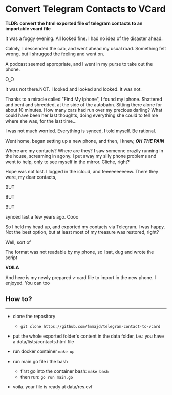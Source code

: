 # Convert Telegram Contacts to VCard

**TLDR: convert the html exported file of telegram contacts to an importable vcard file**

It was a foggy evening. All looked fine. I had no idea of the disaster ahead.

Calmly, I descended the cab, and went ahead my usual road.
Something felt wrong, but I shrugged the feeling and went on.

A podcast seemed appropriate, and I went in my purse to take out the phone.

O_O

It was not there.NOT. I looked and looked and looked. It was not.

Thanks to a miracle called "Find My Iphone", I found my iphone.
Shattered and bent and shredded, at the side of the autobahn.
Sitting there alone for about 10 minutes.
How many cars had run over my precious darling?
What could have been her last thoughts, doing everything she could to tell me where she was,
for the last time...


I was not much worried. Everything is synced, I told myself. Be rational.

Went home, began setting up a new phone, and then, I knew, ***OH THE PAIN***

Where are my contacts? Where are they?
I saw someone crazily running in the house, screaming in agony.
I put away my silly phone problems and went to help, only to see myself in the mirror.
Cliche, right?

Hope was not lost.
I logged in the icloud, and feeeeeeeeeew.
There they were, my dear contacts,

BUT

BUT

BUT

synced last a few years ago. Oooo

So I held my head up, and exported my contacts via Telegram.
I was happy.
Not the best option, but at least most of my treasure was restored, right?

Well, sort of

The format was not readable by my phone, so I sat, dug and wrote the script

**VOILA**

And here is my newly prepared v-card file to import in the new phone.
I enjoyed. You can too

## **How to?**
---

- clone the repository
  - ``git clone https://github.com/fmmajd/telegram-contact-to-vcard``

- put the whole exported folder's content in the data folder, i.e.: you have a data/lists/contacts.html file

- run docker container
  ``make up``

- run main.go file i the bash
  - first go into the container bash: `make bash`
  - then run: `go run main.go`

- voila. your file is ready at data/res.cvf